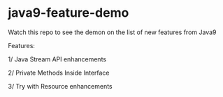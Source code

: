 # java9-feature-demo

Watch this repo to see the demon on the list of new features from Java9

Features:

1/ Java Stream API enhancements

2/ Private Methods Inside Interface

3/ Try with Resource enhancements

